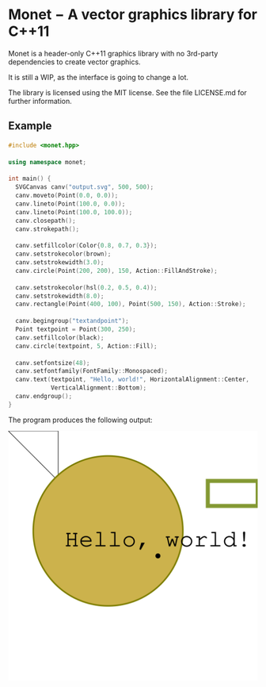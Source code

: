 # Monet − A vector graphics library for C++11

Monet is a header-only C++11 graphics library with no 3rd-party
dependencies to create vector graphics.

It is still a WIP, as the interface is going to change a lot.

The library is licensed using the MIT license. See the file LICENSE.md
for further information.

## Example

```c++
#include <monet.hpp>

using namespace monet;

int main() {
  SVGCanvas canv("output.svg", 500, 500);
  canv.moveto(Point(0.0, 0.0));
  canv.lineto(Point(100.0, 0.0));
  canv.lineto(Point(100.0, 100.0));
  canv.closepath();
  canv.strokepath();

  canv.setfillcolor(Color{0.8, 0.7, 0.3});
  canv.setstrokecolor(brown);
  canv.setstrokewidth(3.0);
  canv.circle(Point(200, 200), 150, Action::FillAndStroke);

  canv.setstrokecolor(hsl(0.2, 0.5, 0.4));
  canv.setstrokewidth(8.0);
  canv.rectangle(Point(400, 100), Point(500, 150), Action::Stroke);

  canv.begingroup("textandpoint");
  Point textpoint = Point(300, 250);
  canv.setfillcolor(black);
  canv.circle(textpoint, 5, Action::Fill);

  canv.setfontsize(48);
  canv.setfontfamily(FontFamily::Monospaced);
  canv.text(textpoint, "Hello, world!", HorizontalAlignment::Center,
            VerticalAlignment::Bottom);
  canv.endgroup();
}
```

The program produces the following output:

![](sample.svg)
